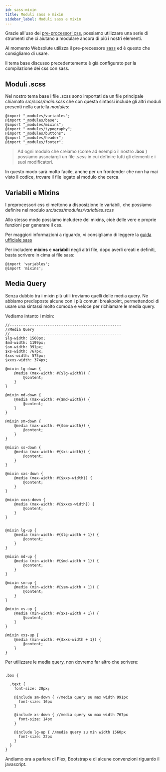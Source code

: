 ```yaml
---
id: sass-mixin
title: Moduli sass e mixin
sidebar_label: Moduli sass e mixin
---
```


Grazie all'uso dei [pre-processori css](https://developer.mozilla.org/en-US/docs/Glossary/CSS_preprocessor), possiamo utilizzare una serie di strumenti che ci aiutano a modulare ancora di più i nostri elementi.

Al momento Websolute utilizza il pre-precessore [sass](http://sass-lang.com/) ed è questo che consigliamo di usare. 

Il tema base discusso precedentemente è già configurato per la compilazione dei css con sass.

## Moduli .scss

Nel nostro tema base i file .scss sono importati da un file principale chiamato _src/scss/main.scss_ che con questa sintassi include gli altri moduli presenti nella cartella _modules_:

```
@import "_modules/variables";
@import "_modules/base";
@import "_modules/mixins";
@import "_modules/typography"; 
@import "_modules/buttons";
@import "_modules/header";
@import "_modules/footer"; 
```

>Ad ogni modulo che creiamo (come ad esempio il nostro __.box__ ) possiamo associargli un file _.scss_ in cui definire tutti gli elementi e i suoi modificatori.

In questo modo sarà molto facile, anche per un frontender che non ha mai visto il codice, trovare il file legato al modulo che cerca.


## Variabili e Mixins

I preprocessori css ci mettono a disposizione le variabili, che possiamo definire nel modulo _src/scss/modules/variables.scss_

Allo stesso modo possiamo includere dei mixins, cioè delle vere e proprie funzioni per generare il css. 

Per maggiori informazioni a riguardo, vi consigliamo di leggere la [guida ufficiale sass](http://sass-lang.com/guide) 

Per includere __mixins__ e __variabili__ negli altri file, dopo averli creati e definiti, basta scrivere in cima ai file sass:

```
@import 'variables';
@import 'mixins';
```

## Media Query

Senza dubbio tra i mixin più utili troviamo quelli delle media query. Ne abbiamo predisposte alcune con i più comuni breakpoint, permettendoci di usare una sintassi molto comoda e veloce per richiamare le media query. 

Vediamo intanto i mixin:


```
//--------------------------------------------------
//Media Query
//--------------------------------------------------
$lg-width: 1560px;
$md-width: 1199px;
$sm-width: 991px;
$xs-width: 767px;
$xxs-width: 575px;
$xxxs-width: 374px;

@mixin lg-down {
	@media (max-width: #{$lg-width}) {
		@content;
	}
}

@mixin md-down {
	@media (max-width: #{$md-width}) {
		@content;
	}
}

@mixin sm-down {
	@media (max-width: #{$sm-width}) {
		@content;
	}
}

@mixin xs-down {
	@media (max-width: #{$xs-width}) {
		@content;
	}
}

@mixin xxs-down {
	@media (max-width: #{$xxs-width}) {
		@content;
	}
}

@mixin xxxs-down {
	@media (max-width: #{$xxxs-width}) {
		@content;
	}
}


@mixin lg-up {
	@media (min-width: #{$lg-width + 1}) {
		@content;
	}
}

@mixin md-up {
	@media (min-width: #{$md-width + 1}) {
		@content;
	}
}

@mixin sm-up {
	@media (min-width: #{$sm-width + 1}) {
		@content;
	}
}

@mixin xs-up {
	@media (min-width: #{$xs-width + 1}) {
		@content;
	}
}

@mixin xxs-up {
	@media (min-width: #{$xxs-width + 1}) {
		@content;
	}
}
```

Per utilizzare le media query, non dovremo far altro che scrivere:

```

.box {
  
  .text {
    font-size: 20px;

    @include sm-down { //media query su max width 991px
      font-size: 16px
    }

    @include xs-down { //media query su max width 767px
      font-size: 14px
    }

    @include lg-up { //media query su min width 1560px
      font-size: 22px
    }
  }
}

```

Andiamo ora a parlare di Flex, Bootstrap e di alcune convenzioni riguardo il javascript.